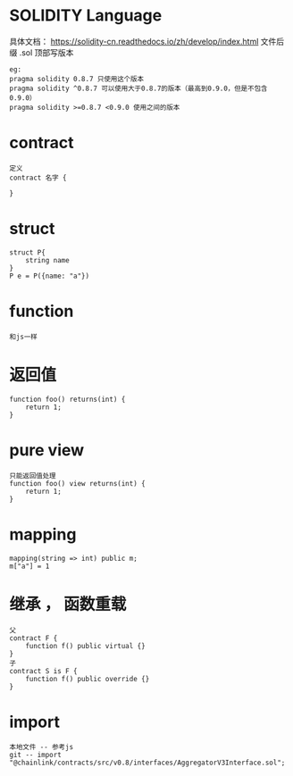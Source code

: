 # SOLIDITY Language
具体文档： https://solidity-cn.readthedocs.io/zh/develop/index.html
文件后缀 .sol
顶部写版本
```
eg:
pragma solidity 0.8.7 只使用这个版本
pragma solidity ^0.8.7 可以使用大于0.8.7的版本（最高到0.9.0，但是不包含0.9.0）
pragma solidity >=0.8.7 <0.9.0 使用之间的版本
```

# contract
```
定义
contract 名字 {

}
```

# struct
```
struct P{
    string name
}
P e = P({name: "a"})
```

# function
```
和js一样
```

# 返回值
```
function foo() returns(int) {
    return 1;
}
```

# pure view
```
只能返回值处理
function foo() view returns(int) {
    return 1;
}
```

# mapping
```
mapping(string => int) public m;
m["a"] = 1
```

# 继承 ， 函数重载
```
父
contract F {
    function f() public virtual {}
}
子
contract S is F {
    function f() public override {}
}
```

# import 

```
本地文件 -- 参考js
git -- import "@chainlink/contracts/src/v0.8/interfaces/AggregatorV3Interface.sol";

```